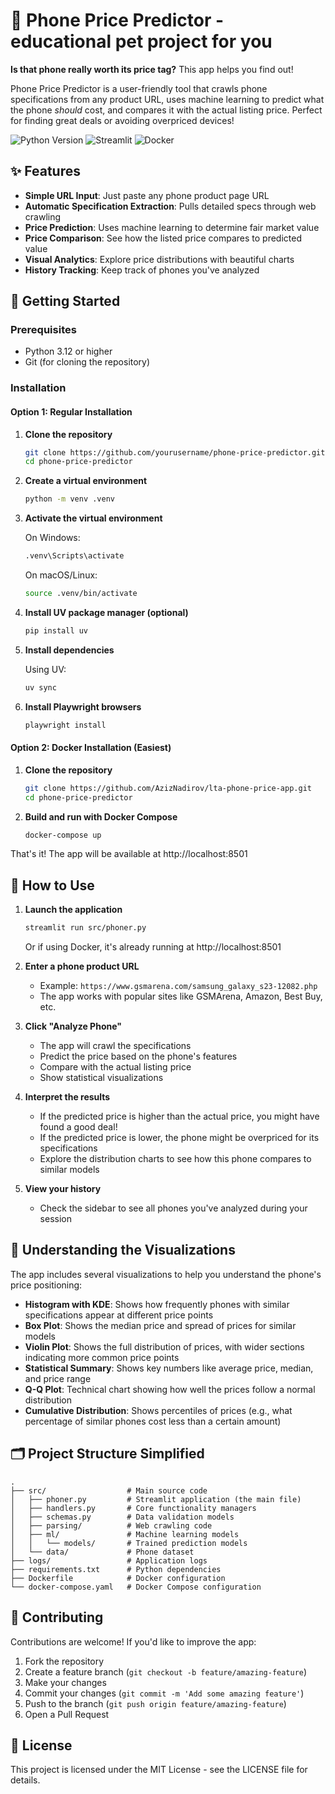 # 📱 Phone Price Predictor - educational pet project for you

**Is that phone really worth its price tag?** This app helps you find out!

Phone Price Predictor is a user-friendly tool that crawls phone specifications from any product URL, uses machine learning to predict what the phone *should* cost, and compares it with the actual listing price. Perfect for finding great deals or avoiding overpriced devices!

![Python Version](https://img.shields.io/badge/Python-3.12-blue)
![Streamlit](https://img.shields.io/badge/Streamlit-1.30+-red)
![Docker](https://img.shields.io/badge/Docker-Ready-brightgreen)

## ✨ Features

- **Simple URL Input**: Just paste any phone product page URL
- **Automatic Specification Extraction**: Pulls detailed specs through web crawling
- **Price Prediction**: Uses machine learning to determine fair market value
- **Price Comparison**: See how the listed price compares to predicted value
- **Visual Analytics**: Explore price distributions with beautiful charts
- **History Tracking**: Keep track of phones you've analyzed

## 🚀 Getting Started

### Prerequisites

- Python 3.12 or higher
- Git (for cloning the repository)

### Installation

#### Option 1: Regular Installation

1. **Clone the repository**
   ```bash
   git clone https://github.com/yourusername/phone-price-predictor.git
   cd phone-price-predictor
   ```

2. **Create a virtual environment**
   ```bash
   python -m venv .venv
   ```

3. **Activate the virtual environment**
   
   On Windows:
   ```bash
   .venv\Scripts\activate
   ```
   
   On macOS/Linux:
   ```bash
   source .venv/bin/activate
   ```

4. **Install UV package manager (optional)**
   ```bash
   pip install uv
   ```

5. **Install dependencies**
   
   Using UV:
   ```bash
   uv sync
   ```

6. **Install Playwright browsers**
   ```bash
   playwright install
   ```

#### Option 2: Docker Installation (Easiest)

1. **Clone the repository**
   ```bash
   git clone https://github.com/AzizNadirov/lta-phone-price-app.git
   cd phone-price-predictor
   ```

2. **Build and run with Docker Compose**
   ```bash
   docker-compose up
   ```

That's it! The app will be available at http://localhost:8501

## 📱 How to Use

1. **Launch the application**
   ```bash
   streamlit run src/phoner.py
   ```
   
   Or if using Docker, it's already running at http://localhost:8501

2. **Enter a phone product URL**
   - Example: `https://www.gsmarena.com/samsung_galaxy_s23-12082.php`
   - The app works with popular sites like GSMArena, Amazon, Best Buy, etc.

3. **Click "Analyze Phone"**
   - The app will crawl the specifications
   - Predict the price based on the phone's features
   - Compare with the actual listing price
   - Show statistical visualizations

4. **Interpret the results**
   - If the predicted price is higher than the actual price, you might have found a good deal!
   - If the predicted price is lower, the phone might be overpriced for its specifications
   - Explore the distribution charts to see how this phone compares to similar models

5. **View your history**
   - Check the sidebar to see all phones you've analyzed during your session

## 🔧 Understanding the Visualizations

The app includes several visualizations to help you understand the phone's price positioning:

- **Histogram with KDE**: Shows how frequently phones with similar specifications appear at different price points
- **Box Plot**: Shows the median price and spread of prices for similar models
- **Violin Plot**: Shows the full distribution of prices, with wider sections indicating more common price points
- **Statistical Summary**: Shows key numbers like average price, median, and price range
- **Q-Q Plot**: Technical chart showing how well the prices follow a normal distribution
- **Cumulative Distribution**: Shows percentiles of prices (e.g., what percentage of similar phones cost less than a certain amount)

## 🗂️ Project Structure Simplified

```
.
├── src/                  # Main source code
│   ├── phoner.py         # Streamlit application (the main file)
│   ├── handlers.py       # Core functionality managers
│   ├── schemas.py        # Data validation models
│   ├── parsing/          # Web crawling code
│   ├── ml/               # Machine learning models
│   │   └── models/       # Trained prediction models
│   └── data/             # Phone dataset
├── logs/                 # Application logs
├── requirements.txt      # Python dependencies
├── Dockerfile            # Docker configuration
└── docker-compose.yaml   # Docker Compose configuration
```

## 🤝 Contributing

Contributions are welcome! If you'd like to improve the app:

1. Fork the repository
2. Create a feature branch (`git checkout -b feature/amazing-feature`)
3. Make your changes
4. Commit your changes (`git commit -m 'Add some amazing feature'`)
5. Push to the branch (`git push origin feature/amazing-feature`)
6. Open a Pull Request

## 📄 License

This project is licensed under the MIT License - see the LICENSE file for details.

